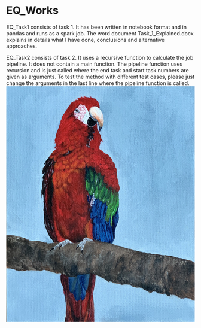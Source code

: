 # EQ_Works
EQ_Task1 consists of task 1. 
It has been written in notebook format and in pandas and runs as a spark job. The word document Task_1_Explained.docx explains in details what I have done, conclusions and alternative approaches.

EQ_Task2 consists of task 2.
It uses a recursive function to calculate the job pipeline. It does not contain a main function. The pipeline function uses recursion and is just called where the end task and start task numbers are given as arguments. To test the method with different test cases, please just change the arguments in the last line where the pipeline function is called.
![alt text](bird.jpg)
